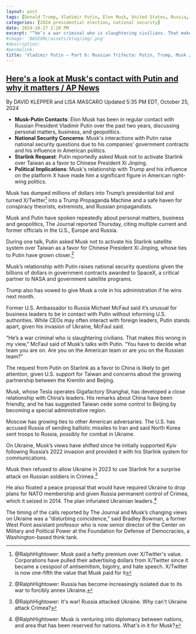 ```yaml
---
layout: post
tags: [Donald Trump, Vladimir Putin, Elon Musk, United States, Russia, SpaceX, national security risk, politics, Tesla, National Highway Traffic Safety Administration (NHTSA), Federal Aviation Administration (FAA), NASA, Federal Communications Commission (FCC)]
categories: [2024 presidential election, national security]
date: 2024-10-27 2:20 PM
excerpt: "“He’s a war criminal who is slaughtering civilians. That makes this wrong in my view. You have to decide what team you are on. Are you on the American team or are you on the Russian team?” – Michael McFaul, former US Ambassador to Russia"
#image: 'BASEURL/assets/blog/img/.png'
#description:
#permalink:
title: 'Vladimir Putin – Part 6: Russian Trifecta: Putin, Trump, Musk / The Manchurian Candidate'
---
```



## [Here's a look at Musk's contact with Putin and why it matters / AP News](https://apnews.com/article/musk-putin-x-trump-tesla-election-russia-9cecb7cb0f23ccce49336771280ae179)

By DAVID KLEPPER and LISA MASCARO
Updated 5:35 PM EDT, October 25, 2024

- **Musk-Putin Contacts**: Elon Musk has been in regular contact with Russian President Vladimir Putin over the past two years, discussing personal matters, business, and geopolitics.
- **National Security Concerns**: Musk's interactions with Putin raise national security questions due to his companies' government contracts and his influence in American politics.
- **Starlink Request**: Putin reportedly asked Musk not to activate Starlink over Taiwan as a favor to Chinese President Xi Jinping.
- **Political Implications**: Musk's relationship with Trump and his influence on the platform X have made him a significant figure in American right-wing politics.

Musk has dumped millions of dollars into Trump’s presidential bid and turned X/Twitter[^11] into a Trump Propaganda Machine and a safe haven for conspiracy theorists, extremists, and Russian propagandists.

[^11]: @RalphHightower: Musk paid a hefty premium over X/Twitter's value. Corporations have pulled their advertising dollars from X/Twitter since it became a cesspool of antisemitism, bigotry, and hate speech. X/Twitter is now one-fifth the value that Musk paid for it

Musk and Putin have spoken repeatedly about personal matters, business and geopolitics, The Journal reported Thursday, citing multiple current and former officials in the U.S., Europe and Russia.

During one talk, Putin asked Musk not to activate his Starlink satellite system over Taiwan as a favor for Chinese President Xi Jinping, whose ties to Putin have grown closer.[^31]

[^31]: @RalphHightower: Russia has become increasingly isolated due to its war to forcibly annex Ukraine. 

Musk’s relationship with Putin raises national security questions given the billions of dollars in government contracts awarded to SpaceX, a critical partner to NASA and government satellite programs.

Trump also has vowed to give Musk a role in his administration if he wins next month.

Former U.S. Ambassador to Russia Michael McFaul said it’s unusual for business leaders to be in contact with Putin without informing U.S. authorities. While CEOs may often interact with foreign leaders, Putin stands apart, given his invasion of Ukraine, McFaul said.

“He’s a war criminal who is slaughtering civilians. That makes this wrong in my view,” McFaul said of Musk’s talks with Putin. “You have to decide what team you are on. Are you on the American team or are you on the Russian team?”

The request from Putin on Starlink as a favor to China is likely to get attention, given U.S. support for Taiwan and concerns about the growing partnership between the Kremlin and Beijing.

Musk, whose Tesla operates Gigafactory Shanghai, has developed a close relationship with China’s leaders. His remarks about China have been friendly, and he has suggested Taiwan cede some control to Beijing by becoming a special administrative region.

Moscow has growing ties to other American adversaries. The U.S. has accused Russia of sending ballistic missiles to Iran and said North Korea sent troops to Russia, possibly for combat in Ukraine.

On Ukraine, Musk’s views have shifted since he initially supported Kyiv following Russia’s 2022 invasion and provided it with his Starlink system for communications.

Musk then refused to allow Ukraine in 2023 to use Starlink for a surprise attack on Russian soldiers in Crimea.[^111]

[^111]: @RalphHightower: It's war! Russia attacked Ukraine. Why can't Ukraine attack Crimea?

He also floated a peace proposal that would have required Ukraine to drop plans for NATO membership and given Russia permanent control of Crimea, which it seized in 2014. The plan infuriated Ukrainian leaders.[^131]

[^131]: @RalphHightower: Musk is venturing into diplomacy between nations, and area that has been reserved for nations. What's in it for Musk?

The timing of the calls reported by The Journal and Musk’s changing views on Ukraine was a “disturbing coincidence,” said Bradley Bowman, a former West Point assistant professor who is now senior director of the Center on Military and Political Power at the Foundation for Defense of Democracies, a Washington-based think tank.

